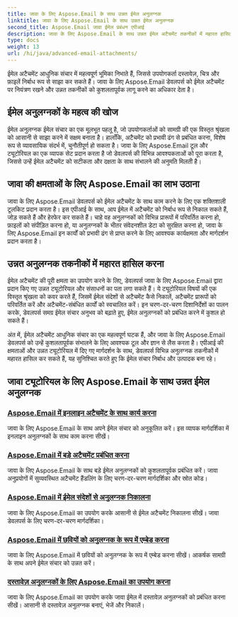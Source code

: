 ```yaml
---
title: जावा के लिए Aspose.Email के साथ उन्नत ईमेल अनुलग्नक
linktitle: जावा के लिए Aspose.Email के साथ उन्नत ईमेल अनुलग्नक
second_title: Aspose.Email जावा ईमेल प्रबंधन एपीआई
description: जावा के लिए Aspose.Email के साथ उन्नत ईमेल अटैचमेंट तकनीकों में महारत हासिल करें। अटैचमेंट को कुशलतापूर्वक संभालने के लिए ट्यूटोरियल देखें।
type: docs
weight: 13
url: /hi/java/advanced-email-attachments/
---
```


ईमेल अटैचमेंट आधुनिक संचार में महत्वपूर्ण भूमिका निभाते हैं, जिससे उपयोगकर्ता दस्तावेज़, चित्र और फ़ाइलें निर्बाध रूप से साझा कर सकते हैं। जावा के लिए Aspose.Email डेवलपर्स को ईमेल अटैचमेंट पर नियंत्रण रखने और उन्नत तकनीकों को कुशलतापूर्वक लागू करने का अधिकार देता है।

## ईमेल अनुलग्नकों के महत्व की खोज

ईमेल अनुलग्नक ईमेल संचार का एक मूलभूत पहलू है, जो उपयोगकर्ताओं को सामग्री की एक विस्तृत श्रृंखला को आसानी से साझा करने में सक्षम बनाता है। हालाँकि, अटैचमेंट को प्रभावी ढंग से प्रबंधित करना, विशेष रूप से व्यावसायिक संदर्भ में, चुनौतीपूर्ण हो सकता है। जावा के लिए Aspose.Email टूल और ट्यूटोरियल का एक व्यापक सेट प्रदान करता है जो डेवलपर्स की विभिन्न आवश्यकताओं को पूरा करता है, जिससे उन्हें ईमेल अटैचमेंट को सटीकता और दक्षता के साथ संभालने की अनुमति मिलती है।

## जावा की क्षमताओं के लिए Aspose.Email का लाभ उठाना

जावा के लिए Aspose.Email डेवलपर्स को ईमेल अटैचमेंट के साथ काम करने के लिए एक शक्तिशाली टूलकिट प्रदान करता है। इस एपीआई के साथ, आप ईमेल में अटैचमेंट को निर्बाध रूप से निकाल सकते हैं, जोड़ सकते हैं और हेरफेर कर सकते हैं। चाहे वह अनुलग्नकों को विभिन्न प्रारूपों में परिवर्तित करना हो, फ़ाइलों को संपीड़ित करना हो, या अनुलग्नकों के भीतर संवेदनशील डेटा को सुरक्षित करना हो, जावा के लिए Aspose.Email इन कार्यों को प्रभावी ढंग से प्राप्त करने के लिए आवश्यक कार्यक्षमता और मार्गदर्शन प्रदान करता है।

## उन्नत अनुलग्नक तकनीकों में महारत हासिल करना

ईमेल अटैचमेंट की पूरी क्षमता का उपयोग करने के लिए, डेवलपर्स जावा के लिए Aspose.Email द्वारा प्रदान किए गए उन्नत ट्यूटोरियल और संसाधनों का पता लगा सकते हैं। ये ट्यूटोरियल विषयों की एक विस्तृत श्रृंखला को कवर करते हैं, जिसमें ईमेल संदेशों से अटैचमेंट कैसे निकालें, अटैचमेंट प्रारूपों को परिवर्तित करें और अटैचमेंट-संबंधित कार्यों को स्वचालित करें। इन चरण-दर-चरण दिशानिर्देशों का पालन करके, डेवलपर्स समग्र ईमेल संचार अनुभव को बढ़ाते हुए, ईमेल अनुलग्नकों को प्रबंधित करने में कुशल हो सकते हैं।

अंत में, ईमेल अटैचमेंट आधुनिक संचार का एक महत्वपूर्ण घटक हैं, और जावा के लिए Aspose.Email डेवलपर्स को उन्हें कुशलतापूर्वक संभालने के लिए आवश्यक टूल और ज्ञान से लैस करता है। एपीआई की क्षमताओं और उन्नत ट्यूटोरियल में दिए गए मार्गदर्शन के साथ, डेवलपर्स विभिन्न अनुलग्नक तकनीकों में महारत हासिल कर सकते हैं, यह सुनिश्चित करते हुए कि ईमेल संचार निर्बाध और उत्पादक बना रहे।

## जावा ट्यूटोरियल के लिए Aspose.Email के साथ उन्नत ईमेल अनुलग्नक
### [Aspose.Email में इनलाइन अटैचमेंट के साथ कार्य करना](./working-with-inline-attachments/)
जावा के लिए Aspose.Email के साथ अपने ईमेल संचार को अनुकूलित करें। इस व्यापक मार्गदर्शिका में इनलाइन अनुलग्नकों के साथ काम करना सीखें।
### [Aspose.Email में बड़े अटैचमेंट प्रबंधित करना](./managing-large-attachments/)
जावा के लिए Aspose.Email के साथ बड़े ईमेल अनुलग्नकों को कुशलतापूर्वक प्रबंधित करें। जावा अनुप्रयोगों में सुव्यवस्थित अटैचमेंट हैंडलिंग के लिए चरण-दर-चरण मार्गदर्शिका और स्रोत कोड।
### [Aspose.Email में ईमेल संदेशों से अनुलग्नक निकालना](./extracting-attachments-from-email-messages/)
जावा के लिए Aspose.Email का उपयोग करके आसानी से ईमेल अटैचमेंट निकालना सीखें। जावा डेवलपर्स के लिए चरण-दर-चरण मार्गदर्शिका।
### [Aspose.Email में छवियों को अनुलग्नक के रूप में एम्बेड करना](./embedding-images-as-attachments/)
जावा के लिए Aspose.Email में छवियों को अनुलग्नक के रूप में एम्बेड करना सीखें। आकर्षक सामग्री के साथ अपने ईमेल संचार को उन्नत करें।
### [दस्तावेज़ अनुलग्नकों के लिए Aspose.Email का उपयोग करना](./using-aspose-email-for-document-attachments/)
जावा के लिए Aspose.Email का उपयोग करके जावा ईमेल में दस्तावेज़ अनुलग्नकों को प्रबंधित करना सीखें। आसानी से दस्तावेज़ अनुलग्नक बनाएं, भेजें और निकालें।